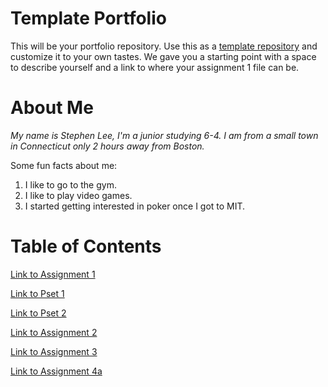 # Template Portfolio
This will be your portfolio repository. Use this as a [template repository](https://docs.github.com/en/repositories/creating-and-managing-repositories/creating-a-template-repository) and customize it to your own tastes. We gave you a starting point with a space to describe yourself and a link to where your assignment 1 file can be.

# About Me
*My name is Stephen Lee, I'm a junior studying 6-4.
I am from a small town in Connecticut only 2 hours away from Boston.*

Some fun facts about me:
1. I like to go to the gym.
2. I like to play video games.
3. I started getting interested in poker once I got to MIT.

# Table of Contents
[Link to Assignment 1](assignments/assignment1.md)

[Link to Pset 1](assignments/pset1.md)

[Link to Pset 2](assignments/pset2.md)

[Link to Assignment 2](assignment/assignment2.md)

[Link to Assignment 3](https://github.com/stephenzlee05/61040-project)

[Link to Assignment 4a](https://github.com/stephenzlee05/PlateMate)